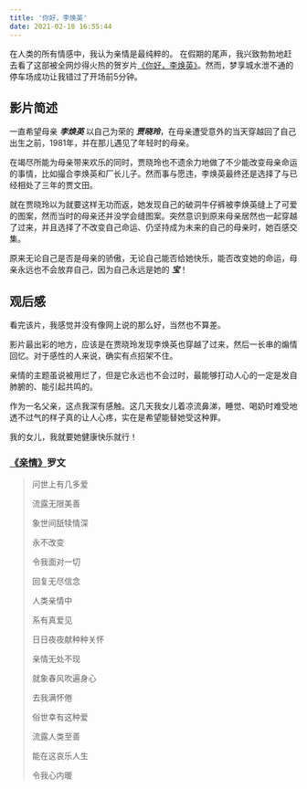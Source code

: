```yaml
---
title: '你好，李焕英'
date: 2021-02-18 16:55:44
---
```


在人类的所有情感中，我认为亲情是最纯粹的。
在假期的尾声，我兴致勃勃地赶去看了这部被全网炒得火热的贺岁片[《你好，李焕英》](https://movie.douban.com/subject/34841067/)。然而，梦享城水泄不通的停车场成功让我错过了开场前5分钟。

## 影片简述

一直希望母亲 ***李焕英*** 以自己为荣的 ***贾晓玲***，在母亲遭受意外的当天穿越回了自己出生之前，1981年，并在那儿遇见了年轻时的母亲。

在竭尽所能为母亲带来欢乐的同时，贾晓玲也不遗余力地做了不少能改变母亲命运的事情，比如撮合李焕英和厂长儿子。然而事与愿违，李焕英最终还是选择了与已经相处了三年的贾文田。

就在贾晓玲以为就要这样无功而返，她发现自己的破洞牛仔裤被李焕英缝上了可爱的图案，然而当时的母亲还并没学会缝图案。突然意识到原来母亲居然也一起穿越了过来，并且选择了不改变自己命运、仍坚持成为未来的自己的母亲时，她百感交集。

原来无论自己是否是母亲的骄傲，无论自己能否给她快乐，能否改变她的命运，母亲永远也不会放弃自己，因为自己永远是她的 ***宝***！

## 观后感

看完该片，我感觉并没有像网上说的那么好，当然也不算差。

影片最出彩的地方，应该是在贾晓玲发现李焕英也穿越了过来，然后一长串的煽情回忆。对于感性的人来说，确实有点招架不住。

亲情的主题虽说被用烂了，但是它永远也不会过时，最能够打动人心的一定是发自肺腑的、能引起共鸣的。

作为一名父亲，这点我深有感触。这几天我女儿着凉流鼻涕，睡觉、喝奶时难受地透不过气的样子真的让人心疼，实在是希望能替她受这种罪。

我的女儿，我就要她健康快乐就行！

### **[《亲情》](https://music.163.com/#/song?id=113237)罗文** ###

>问世上有几多爱
>
>流露无限美善
>
>象世间舐犊情深
>
>永不改变
>
>令我面对一切
>
>回复无尽信念
>
>人类亲情中
>
>系有真爱见
>
>日日夜夜献种种关怀
>
>亲情无处不现
>
>就象春风吹遍身心
>
>去我满怀倦
>
>俗世幸有这种爱
>
>流露人类至善
>
>能在这哀乐人生
>
>令我心内暖
